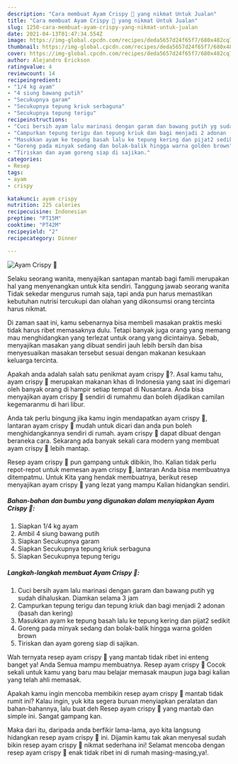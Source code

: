 ```yaml
---
description: "Cara membuat Ayam Crispy 🍗 yang nikmat Untuk Jualan"
title: "Cara membuat Ayam Crispy 🍗 yang nikmat Untuk Jualan"
slug: 1250-cara-membuat-ayam-crispy-yang-nikmat-untuk-jualan
date: 2021-04-13T01:47:34.554Z
image: https://img-global.cpcdn.com/recipes/deda5657d24f65f7/680x482cq70/ayam-crispy-🍗-foto-resep-utama.jpg
thumbnail: https://img-global.cpcdn.com/recipes/deda5657d24f65f7/680x482cq70/ayam-crispy-🍗-foto-resep-utama.jpg
cover: https://img-global.cpcdn.com/recipes/deda5657d24f65f7/680x482cq70/ayam-crispy-🍗-foto-resep-utama.jpg
author: Alejandro Erickson
ratingvalue: 4
reviewcount: 14
recipeingredient:
- "1/4 kg ayam"
- "4 siung bawang putih"
- "Secukupnya garam"
- "Secukupnya tepung kriuk serbaguna"
- "Secukupnya tepung terigu"
recipeinstructions:
- "Cuci bersih ayam lalu marinasi dengan garam dan bawang putih yg sudah dihaluskan. Diamkan selama 3 jam"
- "Campurkan tepung terigu dan tepung kriuk dan bagi menjadi 2 adonan (basah dan kering)"
- "Masukkan ayam ke tepung basah lalu ke tepung kering dan pijat2 sedikit"
- "Goreng pada minyak sedang dan bolak-balik hingga warna golden brown"
- "Tiriskan dan ayam goreng siap di sajikan."
categories:
- Resep
tags:
- ayam
- crispy

katakunci: ayam crispy 
nutrition: 225 calories
recipecuisine: Indonesian
preptime: "PT15M"
cooktime: "PT42M"
recipeyield: "2"
recipecategory: Dinner

---
```



![Ayam Crispy 🍗](https://img-global.cpcdn.com/recipes/deda5657d24f65f7/680x482cq70/ayam-crispy-🍗-foto-resep-utama.jpg)

Selaku seorang wanita, menyajikan santapan mantab bagi famili merupakan hal yang menyenangkan untuk kita sendiri. Tanggung jawab seorang  wanita Tidak sekedar mengurus rumah saja, tapi anda pun harus memastikan kebutuhan nutrisi tercukupi dan olahan yang dikonsumsi orang tercinta harus nikmat.

Di zaman  saat ini, kamu sebenarnya bisa membeli masakan praktis meski tidak harus ribet memasaknya dulu. Tetapi banyak juga orang yang memang mau menghidangkan yang terlezat untuk orang yang dicintainya. Sebab, menyajikan masakan yang dibuat sendiri jauh lebih bersih dan bisa menyesuaikan masakan tersebut sesuai dengan makanan kesukaan keluarga tercinta. 



Apakah anda adalah salah satu penikmat ayam crispy 🍗?. Asal kamu tahu, ayam crispy 🍗 merupakan makanan khas di Indonesia yang saat ini digemari oleh banyak orang di hampir setiap tempat di Nusantara. Anda bisa menyajikan ayam crispy 🍗 sendiri di rumahmu dan boleh dijadikan camilan kegemaranmu di hari libur.

Anda tak perlu bingung jika kamu ingin mendapatkan ayam crispy 🍗, lantaran ayam crispy 🍗 mudah untuk dicari dan anda pun boleh menghidangkannya sendiri di rumah. ayam crispy 🍗 dapat dibuat dengan beraneka cara. Sekarang ada banyak sekali cara modern yang membuat ayam crispy 🍗 lebih mantap.

Resep ayam crispy 🍗 pun gampang untuk dibikin, lho. Kalian tidak perlu repot-repot untuk memesan ayam crispy 🍗, lantaran Anda bisa membuatnya ditempatmu. Untuk Kita yang hendak membuatnya, berikut resep menyajikan ayam crispy 🍗 yang lezat yang mampu Kalian hidangkan sendiri.

<!--inarticleads1-->

##### Bahan-bahan dan bumbu yang digunakan dalam menyiapkan Ayam Crispy 🍗:

1. Siapkan 1/4 kg ayam
1. Ambil 4 siung bawang putih
1. Siapkan Secukupnya garam
1. Siapkan Secukupnya tepung kriuk serbaguna
1. Siapkan Secukupnya tepung terigu




<!--inarticleads2-->

##### Langkah-langkah membuat Ayam Crispy 🍗:

1. Cuci bersih ayam lalu marinasi dengan garam dan bawang putih yg sudah dihaluskan. Diamkan selama 3 jam
1. Campurkan tepung terigu dan tepung kriuk dan bagi menjadi 2 adonan (basah dan kering)
1. Masukkan ayam ke tepung basah lalu ke tepung kering dan pijat2 sedikit
1. Goreng pada minyak sedang dan bolak-balik hingga warna golden brown
1. Tiriskan dan ayam goreng siap di sajikan.




Wah ternyata resep ayam crispy 🍗 yang mantab tidak ribet ini enteng banget ya! Anda Semua mampu membuatnya. Resep ayam crispy 🍗 Cocok sekali untuk kamu yang baru mau belajar memasak maupun juga bagi kalian yang telah ahli memasak.

Apakah kamu ingin mencoba membikin resep ayam crispy 🍗 mantab tidak rumit ini? Kalau ingin, yuk kita segera buruan menyiapkan peralatan dan bahan-bahannya, lalu buat deh Resep ayam crispy 🍗 yang mantab dan simple ini. Sangat gampang kan. 

Maka dari itu, daripada anda berfikir lama-lama, ayo kita langsung hidangkan resep ayam crispy 🍗 ini. Dijamin kamu tak akan menyesal sudah bikin resep ayam crispy 🍗 nikmat sederhana ini! Selamat mencoba dengan resep ayam crispy 🍗 enak tidak ribet ini di rumah masing-masing,ya!.


